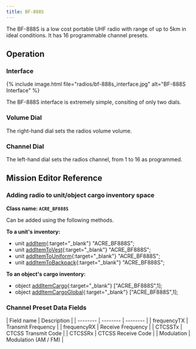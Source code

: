 ```yaml
---
title: BF-888S
---
```


The BF-888S is a low cost portable UHF radio with range of up to 5km in ideal conditions. It has 16 programmable channel presets. 

## Operation

### Interface

{% include image.html file="radios/bf-888s_interface.jpg" alt="BF-888S Interface" %}

The BF-888S interface is extremely simple, consiting of only two dials. 

### Volume Dial 

The right-hand dial sets the radios volume volume.

### Channel Dial

The left-hand dial sets the radios channel, from 1 to 16 as programmed. 

## Mission Editor Reference

### Adding radio to unit/object cargo inventory space

**Class name: `ACRE_BF888S`**

Can be added using the following methods.

**To a unit's inventory:**

- unit [addItem](https://community.bistudio.com/wiki/addItem){:target="_blank"} "ACRE_BF888S";
- unit [addItemToVest](https://community.bistudio.com/wiki/addItemToVest){:target="_blank"} "ACRE_BF888S";
- unit [addItemToUniform](https://community.bistudio.com/wiki/addItemToUniform){:target="_blank"} "ACRE_BF888S";
- unit [addItemToBackpack](https://community.bistudio.com/wiki/addItemToBackpack){:target="_blank"} "ACRE_BF888S";

**To an object's cargo inventory:**

- object [addItemCargo](https://community.bistudio.com/wiki/addItemCargo){:target="_blank"} ["ACRE_BF888S",1];
- object [addItemCargoGlobal](https://community.bistudio.com/wiki/addItemCargoGlobal){:target="_blank"} ["ACRE_BF888S",1];

### Channel Preset Data Fields

| Field name | Description |
| -------- | -------- | -------- |
| frequencyTX | Transmit Frequency |
| frequencyRX | Receive Frequency   |
| CTCSSTx | CTCSS Transmit Code | 
| CTCSSRx | CTCSS Receive Code | 
| Modulation | Modulation (AM / FM) | 


